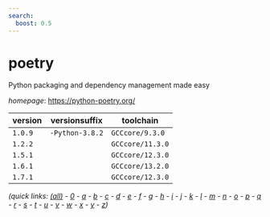 ```yaml
---
search:
  boost: 0.5
---
```

# poetry

Python packaging and dependency management made easy

*homepage*: <https://python-poetry.org/>

version | versionsuffix | toolchain
--------|---------------|----------
``1.0.9`` | ``-Python-3.8.2`` | ``GCCcore/9.3.0``
``1.2.2`` |  | ``GCCcore/11.3.0``
``1.5.1`` |  | ``GCCcore/12.3.0``
``1.6.1`` |  | ``GCCcore/13.2.0``
``1.7.1`` |  | ``GCCcore/12.3.0``


*(quick links: [(all)](../index.md) - [0](../0/index.md) - [a](../a/index.md) - [b](../b/index.md) - [c](../c/index.md) - [d](../d/index.md) - [e](../e/index.md) - [f](../f/index.md) - [g](../g/index.md) - [h](../h/index.md) - [i](../i/index.md) - [j](../j/index.md) - [k](../k/index.md) - [l](../l/index.md) - [m](../m/index.md) - [n](../n/index.md) - [o](../o/index.md) - [p](../p/index.md) - [q](../q/index.md) - [r](../r/index.md) - [s](../s/index.md) - [t](../t/index.md) - [u](../u/index.md) - [v](../v/index.md) - [w](../w/index.md) - [x](../x/index.md) - [y](../y/index.md) - [z](../z/index.md))*

